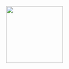 <div id="header" align="center">
  <img src="https://media.giphy.com/media/efHwZH4DeN9ss/giphy.gif" width="150"/>
</div>
